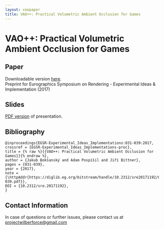```yaml
---
layout: vaopaper
title: VAO++: Practical Volumetric Ambient Occlusion for Games
---
```


# VAO++: Practical Volumetric Ambient Occlusion for Games

## Paper
Downloadable version [here](e_1005_CRC.pdf).  
Preprint for Eurographics Symposium on Rendering - Experimental Ideas & Implementation (2017) 

## Slides
[PDF version](vao_presentation.pdf) of presentation.

## Bibliography
```
@inproceedings{EGSR-Experimental_Ideas_Implementations:031-039:2017,
crossref = {EGSR-Experimental_Ideas_Implementations-proc},
title = {% raw %}{{VAO++: Practical Volumetric Ambient Occlusion for Games}}{% endraw %},
author = {Jakub Bokšanský and Adam Pospíši­l and Jiří Bittner},
pages = {031-039},
year = {2017},
note = {\httpAddr{https://diglib.eg.org/bitstream/handle/10.2312/sre20171192/031-039.pdf}},
DOI = {10.2312/sre.20171192},
}
```

## Contact Information
In case of questions or further issues, please contact us at <projectwilberforce@gmail.com>

